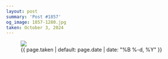 ```yaml
---
layout: post
summary: 'Post #1857'
og_image: 1857-1280.jpg
taken: October 3, 2024
---
```


<figure class="post" data-src="{{ site.assets_url }}/{{ page.og_image }}" data-sub-html="#caption-1857">
<img sizes="(min-width: 700px) 50vw, calc(100vw - 2rem)" src="{{ site.assets_url }}/1857-640.jpg" srcset="{{ site.assets_url }}/1857-320.jpg 320w, {{ site.assets_url }}/1857-640.jpg 640w, {{ site.assets_url }}/1857-960.jpg 960w, {{ site.assets_url }}/1857-1280.jpg 1280w" />
<figcaption id="caption-1857">
<time>{{ page.taken | default: page.date | date: "%B %-d, %Y" }}</time>
</figcaption>
</figure>
